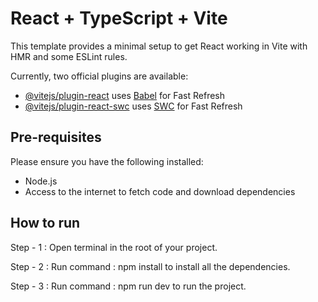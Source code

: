 # React + TypeScript + Vite

This template provides a minimal setup to get React working in Vite with HMR and some ESLint rules.

Currently, two official plugins are available:

- [@vitejs/plugin-react](https://github.com/vitejs/vite-plugin-react/blob/main/packages/plugin-react/README.md) uses [Babel](https://babeljs.io/) for Fast Refresh
- [@vitejs/plugin-react-swc](https://github.com/vitejs/vite-plugin-react-swc) uses [SWC](https://swc.rs/) for Fast Refresh

## Pre-requisites

Please ensure you have the following installed:

- Node.js
- Access to the internet to fetch code and download dependencies

## How to run

Step - 1 : Open terminal in the root of your project.

Step - 2 : Run command :
           npm install 
to install all the dependencies.

Step  - 3 : Run command : 
            npm run dev
to run the project.